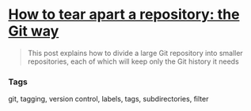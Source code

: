 # [How to tear apart a repository: the Git way](http://blogs.atlassian.com/2014/04/tear-apart-repository-git-way/)

> This post explains how to divide a large Git repository into smaller repositories, each of which will keep only the Git history it needs

### Tags

git, tagging, version control, labels, tags, subdirectories, filter
